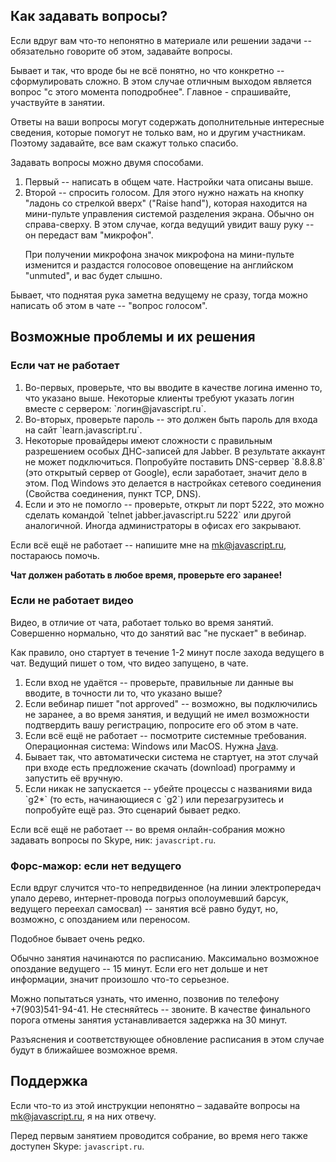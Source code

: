 
## Как задавать вопросы?

Если вдруг вам что-то непонятно в материале или решении задачи -- обязательно говорите об этом, задавайте вопросы.

Бывает и так, что вроде бы не всё понятно, но что конкретно -- сформулировать сложно. 
В этом случае отличным выходом является вопрос "с этого момента поподробнее". Главное - спрашивайте, участвуйте в занятии.

Ответы на ваши вопросы могут содержать дополнительные интересные сведения, которые помогут не только вам, но и другим участникам. 
Поэтому задавайте, все вам скажут только спасибо.

Задавать вопросы можно двумя способами.

<ol>
<li>Первый -- написать в общем чате. Настройки чата описаны выше.</li>
<li>Второй -- спросить голосом. 
Для этого нужно нажать на кнопку "ладонь со стрелкой вверх" ("Raise hand"), которая находится на мини-пульте управления системой разделения экрана. 
Обычно он справа-сверху. В этом случае, когда ведущий увидит вашу руку -- он передаст вам "микрофон".

При получении микрофона значок микрофона на мини-пульте изменится и раздастся голосовое оповещение на английском "unmuted", и вас будет слышно.</li>
</ol>

Бывает, что поднятая рука заметна ведущему не сразу, тогда можно написать об этом в чате -- "вопрос голосом".

## Возможные проблемы и их решения


### Если чат не работает

<ol>
<li>Во-первых, проверьте, что вы вводите в качестве логина именно то, что указано выше. Некоторые клиенты требуют указать логин вместе с сервером: `логин@javascript.ru`.</li>
<li>Во-вторых, проверьте пароль -- это должен быть пароль для входа на сайт `learn.javascript.ru`.</li>
<li>Некоторые провайдеры имеют сложности с правильным разрешением особых ДНС-записей для Jabber. 
В результате аккаунт не может подключиться. 
Попробуйте поставить DNS-сервер `8.8.8.8` (это открытый сервер от Google), если заработает, значит дело в этом. 
Под Windows это делается в настройках сетевого соединения (Свойства соединения, пункт TCP, DNS).</li>
<li>Если и это не помогло -- проверьте, открыт ли порт 5222, это можно сделать командой `telnet jabber.javascript.ru 5222` или другой аналогичной. Иногда администраторы в офисах его закрывают.</li>
</ol>

Если всё ещё не работает  -- напишите мне на <a href="mailto:mk@javascript.ru">mk@javascript.ru</a>, постараюсь помочь.

**Чат должен работать в любое время, проверьте его заранее!**


### Если не работает видео

Видео, в отличие от чата, работает только во время занятий. Совершенно нормально, что до занятий вас "не пускает" в вебинар.

Как правило, оно стартует в течение 1-2 минут после захода ведущего в чат. Ведущий пишет о том, что видео запущено, в чате.

<ol>
<li>Если вход не удаётся -- проверьте, правильные ли данные вы вводите, в точности ли то, что указано выше?</li>
<li>Если вебинар пишет "not approved" -- возможно, вы подключились не заранее, а во время занятия, и ведущий не имел возможности подтвердить вашу регистрацию, попросите его об этом в чате.</li>
<li>Если всё ещё не работает -- посмотрите системные требования. Операционная система: Windows или MacOS. Нужна <a href="http://java.com/ru/download/index.jsp">Java</a>.</li>
<li>Бывает так, что автоматически система не стартует, на этот случай при входе есть предложение скачать (download) программу и запустить её вручную.</li>
<li>Если никак не запускается -- убейте процессы с названиями вида `g2*` (то есть, начинающиеся с `g2`) или перезагрузитесь и попробуйте ещё раз. Это сценарий бывает редко.</li>
</ol>

Если всё ещё не работает -- во время онлайн-собрания можно задавать вопросы по Skype, ник: `javascript.ru`.


### Форс-мажор: если нет ведущего

Если вдруг случится что-то непредвиденное (на линии электропередач упало дерево, интернет-провода погрыз ополоумевший барсук, ведущего переехал самосвал) -- занятия всё равно будут,
но, возможно, с опозданием или переносом.

Подобное бывает очень редко.

Обычно занятия начинаются по расписанию. Максимально возможное опоздание ведущего -- 15 минут. 
Если его нет дольше и нет информации, значит произошло что-то серьезное. 

Можно попытаться узнать, что именно, позвонив по телефону +7(903)541-94-41. Не стесняйтесь -- звоните. 
В качестве финального порога отмены занятия устанавливается задержка на 30 минут.

Разъяснения и соответствующее обновление расписания в этом случае будут в ближайшее возможное время.

## Поддержка

Если что-то из этой инструкции непонятно – задавайте вопросы на <a href="mailto:mk@javascript.ru">mk@javascript.ru</a>, я на них отвечу.

Перед первым занятием проводится собрание, во время него также доступен Skype: `javascript.ru`.
